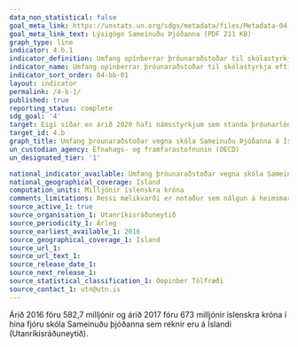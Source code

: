 ```yaml
---
data_non_statistical: false
goal_meta_link: https://unstats.un.org/sdgs/metadata/files/Metadata-04-0B-01.pdf
goal_meta_link_text: Lýsigögn Sameinuðu Þjóðanna (PDF 211 KB)
graph_type: line
indicator: 4.b.1
indicator_definition: Umfang opinberrar þróunaraðstoðar til skólastyrkja eftir sviðum og námsgreinum.
indicator_name: Umfang opinberrar þróunaraðstoðar til skólastyrkja eftir sviðum og námsgreinum.
indicator_sort_order: 04-bb-01
layout: indicator
permalink: /4-b-1/
published: true
reporting_status: complete
sdg_goal: '4'
target: Eigi síðar en árið 2020 hafi námsstyrkjum sem standa þróunarlöndum til boða verið fjölgað um heim allan, einkum í þeim löndum sem eru skemmst á veg komin, þ.e. smáeyríkjum og Afríkuríkjum, til að efla háskólamenntun í þróunarlöndum, þar á meðal starfsnám og upplýsinga- og samskiptatækni, tækninám, verkfræði og raunvísindi.
target_id: 4.b
graph_title: Umfang þróunaraðstoðar vegna skóla Sameinuðu Þjóðanna á Íslandi
un_custodian_agency: Efnahags- og framfarastofnunin (OECD)
un_designated_tier: '1'

national_indicator_available: Umfang þróunaraðstoðar vegna skóla Sameinuðu Þjóðanna á Íslandi
national_geographical_coverage: Ísland
computation_units: Milljónir íslenskra króna
comments_limitations: Þessi mælikvarði er notaður sem nálgun á heimsmarkmiðamælikvarða Sameinuðu Þjóðanna. Þar sem því má við komast er unnið að því að finna eða þróa íslensk gögn til að uppfylla forskrift Sameinuðu Þjóðanna. Þessi mælikvarði var fundinn í samstarfi við sérfræðinga á þessu sviði.
source_active_1: true
source_organisation_1: Utanríkisráðuneytið
source_periodicity_1: Árleg
source_earliest_available_1: 2016
source_geographical_coverage_1: Ísland
source_url_1:
source_url_text_1:
source_release_date_1:
source_next_release_1:
source_statistical_classification_1: Óopinber Tölfræði
source_contact_1: utn@utn.is
---
```


Árið 2016 fóru 582,7 milljónir og árið 2017 fóru 673 milljónir íslenskra króna í hina fjóru skóla Sameinuðu þjóðanna sem reknir eru á Íslandi (Utanríkisráðuneytið).
